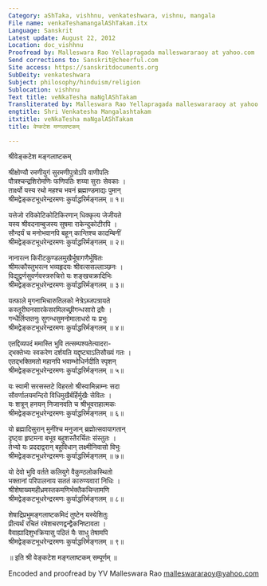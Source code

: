 ```yaml
---
Category: aShTaka, vishhnu, venkateshwara, vishnu, mangala
File name: venkaTeshamangalAShTakam.itx
Language: Sanskrit
Latest update: August 22, 2012
Location: doc_vishhnu
Proofread by: Malleswara Rao Yellapragada malleswararaoy at yahoo.com
Send corrections to: Sanskrit@cheerful.com
Site access: https://sanskritdocuments.org
SubDeity: venkateshwara
Subject: philosophy/hinduism/religion
Sublocation: vishhnu
Text title: veNkaTesha maNglAShTakam
Transliterated by: Malleswara Rao Yellapragada malleswararaoy at yahoo.com
engtitle: Shri Venkatesha Mangalashtakam
itxtitle: veNkaTesha maNgalAShTakam
title: वेण्कटेश मण्गलाष्टकम्

---
```

  
 श्रीवेङ्कटेश मङ्गलाष्टकम्   
  
श्रीक्षोण्यौ रमणीयुगं सुरमणीपुत्रोऽपि वाणीपतिः  
पौत्रश्चन्द्रशिरोमणिः फणिपतिः शय्या सुराः सेवकाः ।  
तार्क्ष्यो यस्य रथो महश्च भवनं ब्रह्माण्डमाद्यः पुमान्  
श्रीमद्वेङ्कटभूधरेन्द्ररमणः कुर्याद्धरिर्मङ्गलम् ॥ १॥  
  
यत्तेजो रविकोटिकोटिकिरणान् धिक्कृत्य जेजीयते  
यस्य श्रीवदनाम्बुजस्य सुषमा राकेन्दुकोटीरपि ।  
सौन्दर्यं च मनोभवानपि बहून् कान्तिश्च कादम्बिनीं  
श्रीमद्वेङ्कटभूधरेन्द्ररमणः कुर्याद्धरिर्मङ्गलम् ॥ २॥  
  
नानारत्न किरीटकुण्डलमुखैर्भूषागणैर्भूषितः  
श्रीमत्कौस्तुभरत्न भव्यहृदयः श्रीवत्ससल्लाञ्छनः ।  
विद्युद्वर्णसुवर्णवस्त्ररुचिरो यः शङ्खचक्रादिभिः  
श्रीमद्वेङ्कटभूधरेन्द्ररमणः कुर्याद्धरिर्मङ्गलम् ॥ ३॥  
  
यत्फाले मृगनाभिचारुतिलको नेत्रेऽब्जपत्रायते  
कस्तूरीघनसारकेसरमिलच्छ्रीगन्धसारो द्रवैः ।  
गन्धैर्लिप्ततनुः सुगन्धसुमनोमालाधरो यः प्रभुः  
श्रीमद्वेङ्कटभूधरेन्द्ररमणः कुर्याद्धरिर्मङ्गलम् ॥ ४॥  
  
एतद्दिव्यपदं ममास्ति भुवि तत्सम्पश्यतेत्यादरा-  
द्भक्तेभ्यः स्वकरेण दर्शयति यद्दृष्ट्याऽतिसौख्यं गतः ।  
एतद्भक्तिमतो महानपि भवाम्भोधिर्नदीति स्पृशन्  
श्रीमद्वेङ्कटभूधरेन्द्ररमणः कुर्याद्धरिर्मङ्गलम् ॥ ५॥  
  
यः स्वामी सरसस्तटे विहरतो श्रीस्वामिन्नाम्नः सदा  
सौवर्णालयमन्दिरो विधिमुखैर्बर्हिर्मुखैः सेवितः ।  
यः शत्रून् हनयन् निजानवति च श्रीभूवराहात्मकः  
श्रीमद्वेङ्कटभूधरेन्द्ररमणः कुर्याद्धरिर्मङ्गलम् ॥ ६॥  
  
यो ब्रह्मादिसुरान् मुनींश्च मनुजान् ब्रह्मोत्सवायागतान्  
दृष्ट्वा हृष्टमना बभूव बहुशस्तैरर्चितः संस्तुतः ।  
तेभ्यो यः प्रददाद्वरान् बहुविधान् लक्ष्मीनिवासो विभुः   
श्रीमद्वेङ्कटभूधरेन्द्ररमणः कुर्याद्धरिर्मङ्गलम् ॥ ७॥  
  
यो देवो भुवि वर्तते कलियुगे वैकुण्ठलोकस्थितो  
भक्तानां परिपालनाय सततं कारुण्यवारां निधिः ।  
श्रीशेषाख्यमहीध्रमस्तकमणिर्भक्तैकचिन्तामणि  
श्रीमद्वेङ्कटभूधरेन्द्ररमणः कुर्याद्धरिर्मङ्गलम् ॥ ८॥  
  
शेषाद्रिप्रभुमङ्गलाष्टकमिदं तुष्टेन यस्येशितुः  
प्रीत्यर्थं रचितं रमेशचरणद्वन्द्वैकनिष्टावता ।  
वैवाह्यादिशुभक्रियासु पठितं यैः साधु तेषामपि  
श्रीमद्वेङ्कटभूधरेन्द्ररमणः कुर्याद्धरिर्मङ्गलम् ॥ ९॥  
  
॥  इति श्री वेङ्कटेश मङ्गलाष्टकम् सम्पूर्णम्  ॥  
  
  
  
  
  
Encoded and proofread by YV Malleswara Rao malleswararaoy@yahoo.com  
  
